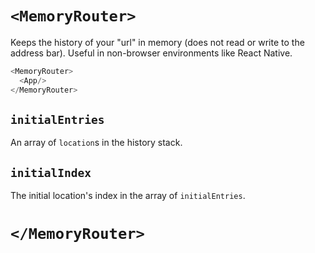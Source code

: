 # `<MemoryRouter>`

Keeps the history of your "url" in memory (does not read or write to the
address bar). Useful in non-browser environments like React Native.

```js
<MemoryRouter>
  <App/>
</MemoryRouter>
```

## `initialEntries`

An array of `location`s in the history stack.

## `initialIndex`

The initial location's index in the array of `initialEntries`.

# `</MemoryRouter>`
